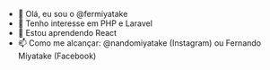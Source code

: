 - 👋 Olá, eu sou o @fermiyatake
- 👀 Tenho interesse em PHP e Laravel 
- 🌱 Estou aprendendo React
- 📫 Como me alcançar: @nandomiyatake (Instagram) ou Fernando Miyatake (Facebook)


